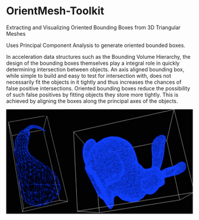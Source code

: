 # OrientMesh-Toolkit
Extracting and Visualizing Oriented Bounding Boxes from 3D Triangular Meshes


Uses Principal Component Analysis to generate oriented bounded boxes.

In acceleration data structures such as the Bounding Volume Hierarchy, the design of the bounding boxes themselves play a integral role in quickly determining intersection between objects. An axis aligned bounding box, while simple to build and easy to test for intersection with, does not necessarily fit the objects in it tightly and thus increases the chances of false positive intersections. Oriented bounding boxes reduce the possibility of such false positives by fitting objects they store more tightly. This is achieved by aligning the boxes along the principal axes of the objects.

![](oriented-bbox.png)